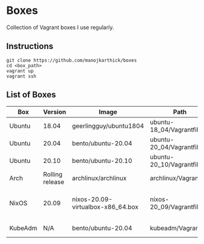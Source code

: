 # Boxes

Collection of Vagrant boxes I use regularly.

## Instructions

```
git clone https://github.com/manojkarthick/boxes
cd <box_path>
vagrant up
vagrant ssh
```

## List of Boxes

| Box     | Version          | Image                             | Path                     | Notes                                                         |
|---------|------------------|-----------------------------------|--------------------------|---------------------------------------------------------------|
| Ubuntu  | 18.04            | geerlingguy/ubuntu1804            | ubuntu-18_04/Vagrantfile |                                                               |
| Ubuntu  | 20.04            | bento/ubuntu-20.04                | ubuntu-20_04/Vagrantfile |                                                               |
| Ubuntu  | 20.10            | bento/ubuntu-20.10                | ubuntu-20_10/Vagrantfile |                                                               |
| Arch    | Rolling release  | archlinux/archlinux               | archlinux/Vagrantfile    | Latest at v20210215.15590                                     |
| NixOS   | 20.09            | nixos-20.09-virtualbox-x86_64.box | nixos-20_09/Vagrantfile  | See https://github.com/nix-community/nixbox/ for instructions |
| KubeAdm | N/A              | bento/ubuntu-20.04                | kubeadm/Vagrantfile      | Master/Worker setup for Kubeadm cluster                       |

